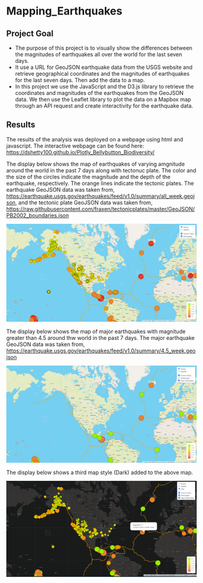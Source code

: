 # Mapping_Earthquakes

## Project Goal
- The purpose of this project is to visually show the differences between the magnitudes of 
  earthquakes all over the world for the last seven days.
- It use a URL for GeoJSON earthquake data from the USGS website and retrieve geographical coordinates 
  and the magnitudes of earthquakes for the last seven days. Then add the data to a map.
- In this project we use the JavaScript and the D3.js library to retrieve the coordinates and magnitudes of the 
  earthquakes from the GeoJSON data. We then use the Leaflet library to plot the data on a Mapbox map through an 
  API request and create interactivity for the earthquake data.


## Results
The results of the analysis was deployed on a webpage using html and javascript. The interactive webpage can be found here: https://dshetty100.github.io/Plotly_Bellybutton_Biodiversity/

The display below shows the map of earthquakes of varying amgnitude around the world in the past 7 days along with tectonuc plate.
The color and the size of the circles indicate the magnitude and the depth of the earthquake, respectively. The orange lines indicate the tectonic plates.
The earthquake GeoJSON data was taken from, https://earthquake.usgs.gov/earthquakes/feed/v1.0/summary/all_week.geojson, and the tectonic plate GeoJSON data was taken from, https://raw.githubusercontent.com/fraxen/tectonicplates/master/GeoJSON/PB2002_boundaries.json

![Figure1](/Images/Fig1.png)

The display below shows the map of major earthquakes with magnitude greater than 4.5 around thw world in the past 7 days.
The major earthquake GeoJSON data was taken from, https://earthquake.usgs.gov/earthquakes/feed/v1.0/summary/4.5_week.geojson

![Figure2](/Images/Fig2.png)

The display below shows a third map style (Dark) added to the above map.

![Figure3](/Images/Dark_map_fig3.png)
